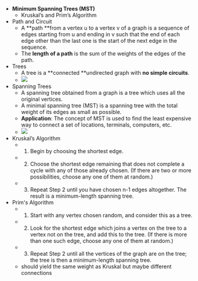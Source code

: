 - **Minimum Spanning Trees (MST)** 
    - Kruskal’s and Prim’s Algorithm
- Path and Circuit
    - A **path **from a vertex u to a vertex v of a graph is a sequence of edges starting from u and ending in v such that the end of each edge other than the last one is the start of the next edge in the sequence.
    - The **length of a path** is the sum of the weights of the edges of the path.
- Trees
    - A tree is a **connected **undirected graph with **no simple circuits**.
    - ![](https://remnote-user-data.s3.amazonaws.com/7x6M2pJ18LP1SQgEnuNYw5wjToF4mdavymJIcbooljXSG8cox8iRBiciwXLAqG5QKmrpkEOdUKW-nHrmUsY7w4L4VREP34AWL_4i22j6ovRsRxFtfXvL-Tv08sB9jamR.png) 
- Spanning Trees
    - A spanning tree obtained from a graph is a tree which uses all the original vertices.
    - A minimal spanning tree (MST) is a spanning tree with the total weight of its edges as small as possible.
    - **Application**: The concept of MST is used to find the least expensive way to connect a set of locations, terminals, computers, etc.
    - ![](https://remnote-user-data.s3.amazonaws.com/dKLq06cqSclShrCc7-Dyvd11LyXqFqN1GVrfvRdllISX7E3240zarunXLY51IMMV8tIiF_GPCu_MPNIrAPOnuZF-0J1n2oylHlxxDZ2CMRn4gRlNGDxWWS4-0AK_9LWe.png) 
- Kruskal’s Algorithm
    - 1. Begin by choosing the shortest edge.
    - 2. Choose the shortest edge remaining that does not complete a cycle with any of those already chosen. (If there are two or more possibilities, choose any one of them at random.)
    - 3. Repeat Step 2 until you have chosen n-1 edges altogether. The result is a minimum-length spanning tree.
- Prim's Algorithm
    - 1. Start with any vertex chosen random, and consider this as a tree.
    - 2. Look for the shortest edge which joins a vertex on the tree to a vertex not on the tree, and add this to the tree. (If there is more than one such edge, choose any one of them at random.)
    - 3. Repeat Step 2 until all the vertices of the graph are on the tree; the tree is then a minimum-length spanning tree.
    - should yield the same weight as Kruskal but maybe different connections
